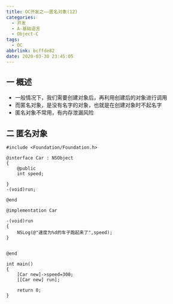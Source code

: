 ```yaml
---
title: OC开发之——匿名对象(12)
categories:
  - 开发
  - A-基础语言
  - Object-C
tags:
  - OC
abbrlink: bcffde82
date: 2020-03-30 23:45:05
---
```

## 一 概述

* 一般情况下，我们需要创建对象后，再利用创建后的对象进行调用
* 而匿名对象，是没有名字的对象，也就是在创建对象时不起名字
* 匿名对象不常用，有内存泄漏风险

<!--more-->

## 二 匿名对象

```
#include <Foundation/Foundation.h>

@interface Car : NSObject
{
    @public
    int speed;
    
}
-(void)run;

@end

@implementation Car

-(void)run
{
    NSLog(@"速度为%d的车子跑起来了",speed);
}


@end

int main()
{
    [Car new]->speed=300;
    [[Car new] run];
    
    return 0;
}
```
